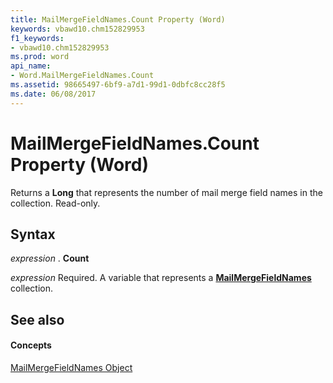 ```yaml
---
title: MailMergeFieldNames.Count Property (Word)
keywords: vbawd10.chm152829953
f1_keywords:
- vbawd10.chm152829953
ms.prod: word
api_name:
- Word.MailMergeFieldNames.Count
ms.assetid: 98665497-6bf9-a7d1-99d1-0dbfc8cc28f5
ms.date: 06/08/2017
---
```



# MailMergeFieldNames.Count Property (Word)

Returns a  **Long** that represents the number of mail merge field names in the collection. Read-only.


## Syntax

 _expression_ . **Count**

 _expression_ Required. A variable that represents a **[MailMergeFieldNames](Word.MailMergeFieldNames.md)** collection.


## See also


#### Concepts


[MailMergeFieldNames Object](Word.MailMergeFieldNames.md)

